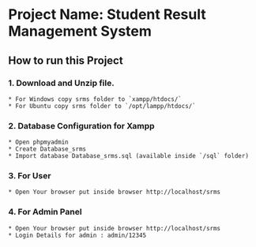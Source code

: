 # Project Name: Student Result Management System
## How to run this Project

### 1. Download and Unzip file.
    * For Windows copy srms folder to `xampp/htdocs/`
    * For Ubuntu copy srms folder to `/opt/lampp/htdocs/`

### 2. Database Configuration for Xampp
    * Open phpmyadmin
    * Create Database_srms
    * Import database Database_srms.sql (available inside `/sql` folder)

### 3. For User

    * Open Your browser put inside browser http://localhost/srms
### 4. For Admin Panel

    * Open Your browser put inside browser http://localhost/srms
    * Login Details for admin : admin/12345
